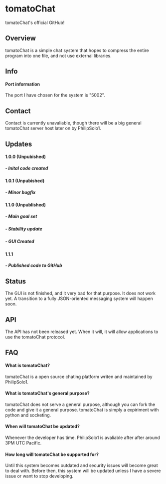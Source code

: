 # tomatoChat
tomatoChat's official GitHub!
## Overview
tomatoChat is a simple chat system that hopes to compress the entire program into one file, and not use external libraries.
## Info
#### Port information
The port I have chosen for the system is "5002".
## Contact
Contact is currently unavaliable, though there will be a big general tomatoChat server host later on by PhilipSolo1.
## Updates
#### 1.0.0 (Unpubished)
##### -  Inital code created
#### 1.0.1 (Unpubished)
##### - Minor bugfix
#### 1.1.0 (Unpublished)
##### - Main goal set
##### - Stability update
##### - GUI Created
#### 1.1.1
##### - Published code to GitHub
## Status
The GUI is not finished, and it very bad for that purpose. It does not work yet. A transition to a fully JSON-oriented messaging system will happen soon.
## API
The API has not been released yet. When it will, it will allow applications to use the tomatoChat protocol.
## FAQ
#### What is tomatoChat?
tomatoChat is a open source chating platform writen and maintained by PhilipSolo1.
#### What is tomatoChat's general purpose?
tomatoChat does not serve a general purpose, although you can fork the code and give it a general purpose. tomatoChat is simply a expiriment with python and socketing.
#### When will tomatoChat be updated?
Whenever the developer has time. PhilipSolo1 is avaliable after after around 3PM UTC Pacific.
#### How long will tomatoChat be supported for?
Until this system becomes outdated and security issues will become great to deal with. Before then, this system will be updated unless I have a severe issue or want to stop developing.